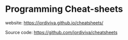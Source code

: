 # Programming Cheat-sheets

website: https://jordiviva.github.io/cheatsheets/

Source code: https://github.com/jordiviva/cheatsheets
